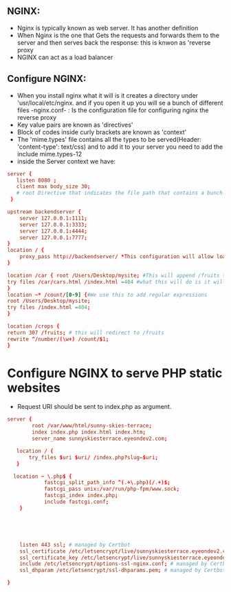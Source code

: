 ## NGINX: 
- Nginx is typically known as web server. It has another definition 
- When Nginx is the one that Gets the requests and forwards them to the server and then serves back the response: this is knwon as 'reverse proxy 
- NGINX can act as a load balancer 
## Configure NGINX:
- When you install nginx what it will is it creates a directory under 'usr/local/etc/nginx. and if you open it up you will se a bunch of different files
-nginx.conf- : Is the configuration file for configuring nginx the reverse proxy
- Key value pairs are known as 'directives'
- Block of codes inside curly brackets are known as 'context' 
- The 'mime.types' file contains all the types to be served(Header: 'content-type': text/css) and to add it to your server you need to add the include mime.types-12 
- inside the Server context we have:
 ```conf
 server { 
    listen 8080 ; 
    client max body_size 30;
    # root Directive that indicates the file path that contains a bunch of different files that we want to serve when we go to 8080 
  }
```
```conf
upstream backendserver {
    server 127.0.0.1:1111; 
    server 127.0.0.1:3333; 
    server 127.0.0.1:4444; 
    server 127.0.0.1:7777;
}
location / {
    proxy_pass http://backendserver/ *This configuration will allow load balancing around the different servers
}

location /car { root /Users/Desktop/mysite; #This will append /fruits to the root alias /Users/DesktopJmysite/car #If you use this it will not append /car to the end #When you use this what we serve is the index.html file under the folder that mentionned and if the index file is not found we will get a 403 Forbidden error
try files /car/cars.html /index.html =404 #what this will do is it will try to find the files /car/cars.html but if it does not find it will serve index.html and if non off these exist it will throf a 404 error 
} 
location ~* /count/[0-9] {#We use this to add regular expressions 
root /Users/Desktop/mysite;
try files /index.html =404; 
} 

location /crops { 
return 307 /fruits; # this will redirect to /fruits 
rewrite ^/number/(\w+) /count/$1;
}
```
# Configure NGINX to serve PHP static websites
- Request URI should be sent to index.php as argument.
```conf
server {
        root /var/www/html/sunny-skies-terrace;
        index index.php index.html index.htm;
        server_name sunnyskiesterrace.eyeondev2.com;

   location / {
       try_files $uri $uri/ /index.php?slug=$uri;
   }

  location ~ \.php$ {
            fastcgi_split_path_info ^(.+\.php)(/.+)$;
            fastcgi_pass unix:/var/run/php-fpm/www.sock;
            fastcgi_index index.php;
            include fastcgi.conf;
    }





    listen 443 ssl; # managed by Certbot
    ssl_certificate /etc/letsencrypt/live/sunnyskiesterrace.eyeondev2.com/fullchain.pem; # managed by Certbot
    ssl_certificate_key /etc/letsencrypt/live/sunnyskiesterrace.eyeondev2.com/privkey.pem; # managed by Certbot
    include /etc/letsencrypt/options-ssl-nginx.conf; # managed by Certbot
    ssl_dhparam /etc/letsencrypt/ssl-dhparams.pem; # managed by Certbot

}
```
